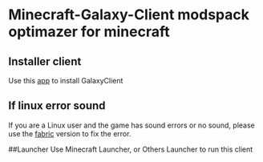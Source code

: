 # Minecraft-Galaxy-Client modspack optimazer for minecraft

## Installer client
Use this [app](https://github.com/LunarMoonDLCT/GalaxyClientInstaller) to install GalaxyClient

## If linux error sound
If you are a Linux user and the game has sound errors or no sound, please use the [fabric](https://fabricmc.net/) version to fix the error.

##Launcher
Use Minecraft Launcher, or Others Launcher to run this client
